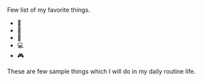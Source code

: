 Few list of my favorite things.
- 🥝
- 🍄
- 🥑
- 💻
- 🎮

These are few sample things which I will do in my daily routine life.
